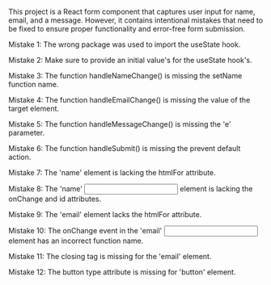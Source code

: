 This project is a React form component
that captures user input for name, email,
and a message. However, it contains
intentional mistakes that need to be
fixed to ensure proper functionality
and error-free form submission.

Mistake 1: The wrong package was used
to import the useState hook.

Mistake 2: Make sure to provide an 
initial value's for the useState hook's.

Mistake 3: The function handleNameChange()
is missing the setName function name.

Mistake 4: The function handleEmailChange()
is missing the value of the target element.

Mistake 5: The function handleMessageChange()
is missing the 'e' parameter.

Mistake 6: The function handleSubmit() is
missing the prevent default action.

Mistake 7: The 'name' <label> element 
is lacking the htmlFor attribute.

Mistake 8: The 'name' <input> element
is lacking the onChange and id attributes.

Mistake 9: The 'email' <label> element
lacks the htmlFor attribute.

Mistake 10: The onChange event in the
'email' <input> element has an incorrect
function name.

Mistake 11: The closing tag is missing
for the 'email' <label> element.

Mistake 12: The button type attribute
is missing for 'button' element.



